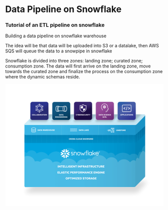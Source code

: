 # Data Pipeline on Snowflake
### Tutorial of an ETL pipeline on snowflake

Building a data pipeline on snowflake warehouse 

The idea will be that data will be uploaded into S3 or a datalake, then AWS SQS will queue the data to a snowpipe in snowflake

Snowflake is divided into three zones:
          landing zone;
          curated zone;
          consumption zone.
The data will first arrive on the landing zone, move towards the curated zone and finalize the process on the consumption zone where the dynamic schemas reside.

![Snowflake](images/SNOWFLAKE.png)